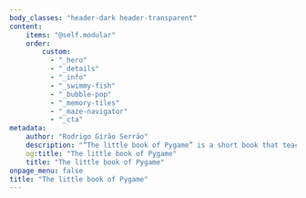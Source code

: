 ```yaml
---
body_classes: "header-dark header-transparent"
content:
    items: "@self.modular"
    order:
        custom:
          - "_hero"
          - "_details"
          - "_info"
          - "_swimmy-fish"
          - "_bubble-pop"
          - "_memory-tiles"
          - "_maze-navigator"
          - "_cta"
metadata:
    author: "Rodrigo Girão Serrão"
    description: "“The little book of Pygame” is a short book that teaches you about game development concepts with Python and Pygame and helps you build four complete minigames."
    og:title: "The little book of Pygame"
    title: "The little book of Pygame"
onpage_menu: false
title: "The little book of Pygame"
---
```

